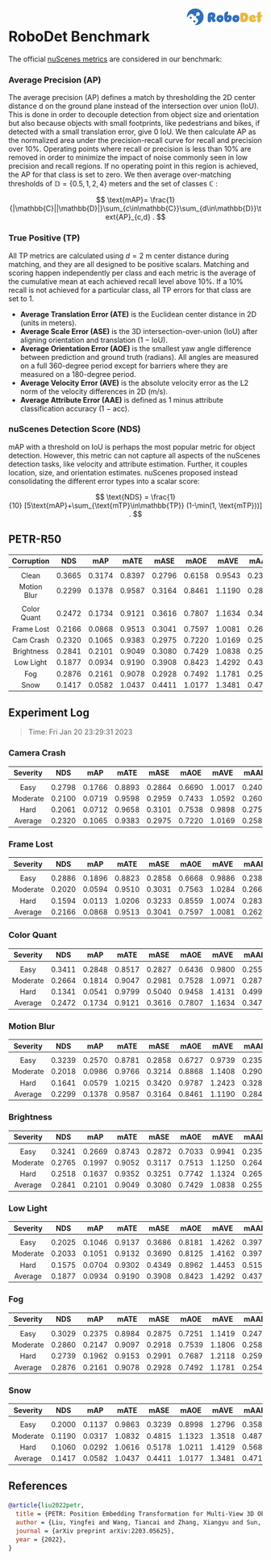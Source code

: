 <img src="../figs/logo2.png" align="right" width="30%">

# RoboDet Benchmark

The official [nuScenes metrics](https://www.nuscenes.org/object-detection/?externalData=all&mapData=all&modalities=Any) are considered in our benchmark:

### Average Precision (AP)

The average precision (AP) defines a match by thresholding the 2D center distance d on the ground plane instead of the intersection over union (IoU). This is done in order to decouple detection from object size and orientation but also because objects with small footprints, like pedestrians and bikes, if detected with a small translation error, give $0$ IoU.
We then calculate AP as the normalized area under the precision-recall curve for recall and precision over 10%. Operating points where recall or precision is less than $10$% are removed in order to minimize the impact of noise commonly seen in low precision and recall regions. If no operating point in this region is achieved, the AP for that class is set to zero. We then average over-matching thresholds of $\mathbb{D}=\{0.5, 1, 2, 4\}$ meters and the set of classes $\mathbb{C}$ :

$$
\text{mAP}= \frac{1}{|\mathbb{C}||\mathbb{D}|}\sum_{c\in\mathbb{C}}\sum_{d\in\mathbb{D}}\text{AP}_{c,d} .
$$

### True Positive (TP)

All TP metrics are calculated using $d=2$ m center distance during matching, and they are all designed to be positive scalars. Matching and scoring happen independently per class and each metric is the average of the cumulative mean at each achieved recall level above $10$%. If a $10$% recall is not achieved for a particular class, all TP errors for that class are set to $1$. 

- **Average Translation Error (ATE)** is the Euclidean center distance in 2D (units in meters). 
- **Average Scale Error (ASE)** is the 3D intersection-over-union (IoU) after aligning orientation and translation ($1$ − IoU).
- **Average Orientation Error (AOE)** is the smallest yaw angle difference between prediction and ground truth (radians). All angles are measured on a full $360$-degree period except for barriers where they are measured on a $180$-degree period.
- **Average Velocity Error (AVE)** is the absolute velocity error as the L2 norm of the velocity differences in 2D (m/s).
- **Average Attribute Error (AAE)** is defined as $1$ minus attribute classification accuracy ($1$ − acc).

### nuScenes Detection Score (NDS)
mAP with a threshold on IoU is perhaps the most popular metric for object detection. However, this metric can not capture all aspects of the nuScenes detection tasks, like velocity and attribute estimation. Further, it couples location, size, and orientation estimates. nuScenes proposed instead consolidating the different error types into a scalar score:

$$
\text{NDS} = \frac{1}{10} [5\text{mAP}+\sum_{\text{mTP}\in\mathbb{TP}} (1-\min(1, \text{mTP}))] .
$$


## PETR-R50

| **Corruption** | **NDS** | **mAP** | **mATE** | **mASE** | **mAOE** | **mAVE** | **mAAE** |
| :------------: | :-----: | :-----: | :------: | :------: | :------: | :------: | :------: |
| |
| Clean       | 0.3665    | 0.3174    | 0.8397     | 0.2796     | 0.6158     | 0.9543     | 0.2326     |
| Motion Blur | 0.2299    | 0.1378    | 0.9587     | 0.3164     | 0.8461     | 1.1190     | 0.2847     |
| |
| Color Quant | 0.2472    | 0.1734    | 0.9121     | 0.3616     | 0.7807     | 1.1634     | 0.3473     |
| Frame Lost  | 0.2166    | 0.0868    | 0.9513     | 0.3041     | 0.7597     | 1.0081     | 0.2629     |
| Cam Crash   | 0.2320    | 0.1065    | 0.9383     | 0.2975     | 0.7220     | 1.0169     | 0.2585     |
| Brightness  | 0.2841    | 0.2101    | 0.9049     | 0.3080     | 0.7429     | 1.0838     | 0.2552     |
| Low Light   | 0.1877    | 0.0934    | 0.9190     | 0.3908     | 0.8423     | 1.4292     | 0.4372     |
| Fog         | 0.2876    | 0.2161    | 0.9078     | 0.2928     | 0.7492     | 1.1781     | 0.2549     |
| Snow        | 0.1417    | 0.0582    | 1.0437     | 0.4411     | 1.0177     | 1.3481     | 0.4713     |


## Experiment Log

> Time: Fri Jan 20 23:29:31 2023


### Camera Crash

| **Severity** | **NDS** | **mAP** | **mATE** | **mASE** | **mAOE** | **mAVE** | **mAAE** |
| :----------: | :-----: | :-----: | :------: | :------: | :------: | :------: | :------: |
| |
| Easy         | 0.2798    | 0.1766    | 0.8893     | 0.2864     | 0.6690     | 1.0017     | 0.2403     |
| Moderate     | 0.2100    | 0.0719    | 0.9598     | 0.2959     | 0.7433     | 1.0592     | 0.2600     |
| Hard         | 0.2061    | 0.0712    | 0.9658     | 0.3101     | 0.7538     | 0.9898     | 0.2752     |
| Average      | 0.2320    | 0.1065    | 0.9383     | 0.2975     | 0.7220     | 1.0169     | 0.2585     |


### Frame Lost

| **Severity** | **NDS** | **mAP** | **mATE** | **mASE** | **mAOE** | **mAVE** | **mAAE** |
| :----------: | :-----: | :-----: | :------: | :------: | :------: | :------: | :------: |
| |
| Easy         | 0.2886    | 0.1896    | 0.8823     | 0.2858     | 0.6668     | 0.9886     | 0.2386     |
| Moderate     | 0.2020    | 0.0594    | 0.9510     | 0.3031     | 0.7563     | 1.0284     | 0.2666     |
| Hard         | 0.1594    | 0.0113    | 1.0206     | 0.3233     | 0.8559     | 1.0074     | 0.2836     |
| Average      | 0.2166    | 0.0868    | 0.9513     | 0.3041     | 0.7597     | 1.0081     | 0.2629     |



### Color Quant

| **Severity** | **NDS** | **mAP** | **mATE** | **mASE** | **mAOE** | **mAVE** | **mAAE** |
| :----------: | :-----: | :-----: | :------: | :------: | :------: | :------: | :------: |
| |
| Easy         | 0.3411    | 0.2848    | 0.8517     | 0.2827     | 0.6436     | 0.9800     | 0.2553     |
| Moderate     | 0.2664    | 0.1814    | 0.9047     | 0.2981     | 0.7528     | 1.0971     | 0.2874     |
| Hard         | 0.1341    | 0.0541    | 0.9799     | 0.5040     | 0.9458     | 1.4131     | 0.4993     |
| Average      | 0.2472    | 0.1734    | 0.9121     | 0.3616     | 0.7807     | 1.1634     | 0.3473     |


### Motion Blur

| **Severity** | **NDS** | **mAP** | **mATE** | **mASE** | **mAOE** | **mAVE** | **mAAE** |
| :----------: | :-----: | :-----: | :------: | :------: | :------: | :------: | :------: |
| |
| Easy         | 0.3239    | 0.2570    | 0.8781     | 0.2858     | 0.6727     | 0.9739     | 0.2356     |
| Moderate     | 0.2018    | 0.0986    | 0.9766     | 0.3214     | 0.8868     | 1.1408     | 0.2901     |
| Hard         | 0.1641    | 0.0579    | 1.0215     | 0.3420     | 0.9787     | 1.2423     | 0.3283     |
| Average      | 0.2299    | 0.1378    | 0.9587     | 0.3164     | 0.8461     | 1.1190     | 0.2847     |


### Brightness

| **Severity** | **NDS** | **mAP** | **mATE** | **mASE** | **mAOE** | **mAVE** | **mAAE** |
| :----------: | :-----: | :-----: | :------: | :------: | :------: | :------: | :------: |
| |
| Easy         | 0.3241    | 0.2669    | 0.8743     | 0.2872     | 0.7033     | 0.9941     | 0.2351     |
| Moderate     | 0.2765    | 0.1997    | 0.9052     | 0.3117     | 0.7513     | 1.1250     | 0.2647     |
| Hard         | 0.2518    | 0.1637    | 0.9352     | 0.3251     | 0.7742     | 1.1324     | 0.2657     |
| Average      | 0.2841    | 0.2101    | 0.9049     | 0.3080     | 0.7429     | 1.0838     | 0.2552     |


### Low Light

| **Severity** | **NDS** | **mAP** | **mATE** | **mASE** | **mAOE** | **mAVE** | **mAAE** |
| :----------: | :-----: | :-----: | :------: | :------: | :------: | :------: | :------: |
| |
| Easy         | 0.2025    | 0.1046    | 0.9137     | 0.3686     | 0.8181     | 1.4262     | 0.3978     |
| Moderate     | 0.2033    | 0.1051    | 0.9132     | 0.3690     | 0.8125     | 1.4162     | 0.3979     |
| Hard         | 0.1575    | 0.0704    | 0.9302     | 0.4349     | 0.8962     | 1.4453     | 0.5159     |
| Average      | 0.1877    | 0.0934    | 0.9190     | 0.3908     | 0.8423     | 1.4292     | 0.4372     |


### Fog

| **Severity** | **NDS** | **mAP** | **mATE** | **mASE** | **mAOE** | **mAVE** | **mAAE** |
| :----------: | :-----: | :-----: | :------: | :------: | :------: | :------: | :------: |
| |
| Easy         | 0.3029    | 0.2375    | 0.8984     | 0.2875     | 0.7251     | 1.1419     | 0.2470     |
| Moderate     | 0.2860    | 0.2147    | 0.9097     | 0.2918     | 0.7539     | 1.1806     | 0.2582     |
| Hard         | 0.2739    | 0.1962    | 0.9153     | 0.2991     | 0.7687     | 1.2118     | 0.2595     |
| Average      | 0.2876    | 0.2161    | 0.9078     | 0.2928     | 0.7492     | 1.1781     | 0.2549     |


### Snow

| **Severity** | **NDS** | **mAP** | **mATE** | **mASE** | **mAOE** | **mAVE** | **mAAE** |
| :----------: | :-----: | :-----: | :------: | :------: | :------: | :------: | :------: |
| |
| Easy         | 0.2000    | 0.1137    | 0.9863     | 0.3239     | 0.8998     | 1.2796     | 0.3582     |
| Moderate     | 0.1190    | 0.0317    | 1.0832     | 0.4815     | 1.1323     | 1.3518     | 0.4872     |
| Hard         | 0.1060    | 0.0292    | 1.0616     | 0.5178     | 1.0211     | 1.4129     | 0.5685     |
| Average      | 0.1417    | 0.0582    | 1.0437     | 0.4411     | 1.0177     | 1.3481     | 0.4713     |



## References
```bib
@article{liu2022petr,
  title = {PETR: Position Embedding Transformation for Multi-View 3D Object Detection},
  author = {Liu, Yingfei and Wang, Tiancai and Zhang, Xiangyu and Sun, Jian},
  journal = {arXiv preprint arXiv:2203.05625},
  year = {2022},
}
```
